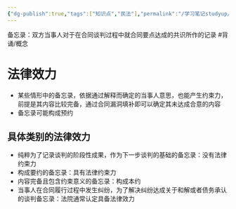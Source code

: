 ```yaml
---
{"dg-publish":true,"tags":["知识点","民法"],"permalink":"/学习笔记studyup/民法总论/备忘录/","dgPassFrontmatter":true,"created":"2024-07-14T21:07:43.331+08:00","updated":"2024-10-27T20:05:40.880+08:00"}
---
```


备忘录：双方当事人对于在合同谈判过程中就合同要点达成的共识所作的记录 #背诵/概念 
# 法律效力
- 某些情形中的备忘录，依据通过解释而确定的当事人意思，也能产生约束力，前提是其内容比较完备，通过合同漏洞填补即可以确定其未达成合意的内容
- 备忘录可能构成预约
## 具体类别的法律效力
- 纯粹为了记录谈判的阶段性成果，作为下一步谈判的基础的备忘录：没有法律约束力
- 构成要约的备忘录：具有法律约束力
- 内容完备且包含约束意义的备忘录：构成本约 
- 当事人在合同履行过程中发生纠纷，为了解决纠纷达成关于和解或者债务承认的谈判备忘录：法院通常认定具备法律效力